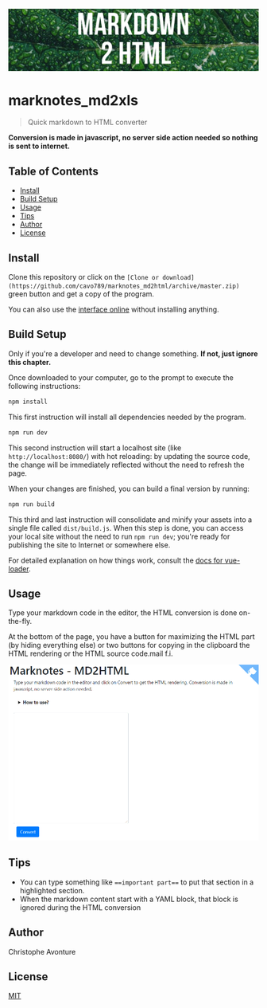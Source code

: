 ![banner](image/banner.jpg)

# marknotes_md2xls

> Quick markdown to HTML converter

**Conversion is made in javascript, no server side action needed so nothing is sent to internet.**

## Table of Contents

-   [Install](#install)
-   [Build Setup](#build-setup)
-   [Usage](#usage)
-   [Tips](#tips)
-   [Author](#author)
-   [License](#license)

## Install

Clone this repository or click on the `[Clone or download](https://github.com/cavo789/marknotes_md2html/archive/master.zip)` green button and get a copy of the program.

You can also use the [interface online](https://www.avonture.be/marknotes_md2html) without installing anything.

## Build Setup

Only if you're a developer and need to change something. **If not, just ignore this chapter.**

Once downloaded to your computer, go to the prompt to execute the following instructions:

```bash
npm install
```

This first instruction will install all dependencies needed by the program.

```bash
npm run dev
```

This second instruction will start a localhost site (like `http://localhost:8080/`) with hot reloading: by updating the source code, the change will be immediately reflected without the need to refresh the page.

When your changes are finished, you can build a final version by running:

```bash
npm run build
```

This third and last instruction will consolidate and minify your assets into a single file called `dist/build.js`. When this step is done, you can access your local site without the need to run `npm run dev`; you're ready for publishing the site to Internet or somewhere else.

For detailed explanation on how things work, consult the [docs for vue-loader](http://vuejs.github.io/vue-loader).

## Usage

Type your markdown code in the editor, the HTML conversion is done on-the-fly.

At the bottom of the page, you have a button for maximizing the HTML part (by hiding everything else) or two buttons for copying in the clipboard the HTML rendering or the HTML source code.mail f.i.

![demo.gif](image/demo.gif)

## Tips

-   You can type something like `==important part==` to put that section in a highlighted section.
-   When the markdown content start with a YAML block, that block is ignored during the HTML conversion

## Author

Christophe Avonture

## License

[MIT](LICENSE)
